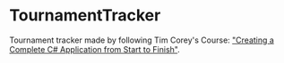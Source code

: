 # TournamentTracker
Tournament tracker made by following Tim Corey's Course: 
<a href="https://www.youtube.com/watch?v=HalXZUHfKLA&list=PLLWMQd6PeGY3t63w-8MMIjIyYS7MsFcCi">"Creating a Complete C# Application from Start to Finish"</a>.
